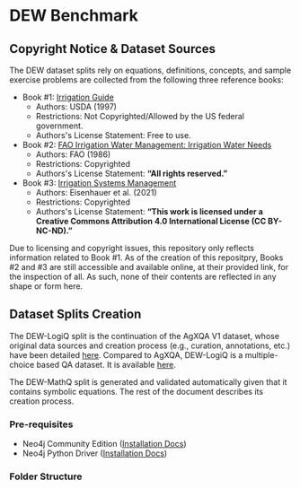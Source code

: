 # DEW Benchmark

## Copyright Notice & Dataset Sources

The DEW dataset splits rely on equations, definitions, concepts, and sample exercise problems are collected from the following three reference books:

* Book #1: [Irrigation Guide](https://irrigationtoolbox.com/NEH/Part652_NationalIrrigationGuide/cov_pre.pdf)
    * Authors: USDA (1997)
    * Restrictions: Not Copyrighted/Allowed by the US federal government.
    * Authors's License Statement: Free to use.
* Book #2: [FAO Irrigation Water Management: Irrigation Water Needs](https://www.fao.org/4/s2022e/s2022e00.htm)
    * Authors: FAO (1986)
    * Restrictions: Copyrighted  
    * Authors's License Statement: **“All rights reserved.”**
* Book #3: [Irrigation Systems Management](https://asabe.org/ism)
    * Authors: Eisenhauer et al. (2021)
    * Restrictions: Copyrighted
    * Authors's License Statement: **“This work is licensed under a Creative Commons Attribution 4.0 International License (CC BY-NC-ND).”**


Due to licensing and copyright issues, this repository only reflects information related to Book #1. As of the creation of this repositpry, Books #2 and #3 are still accessible and available online, at their provided link, for the inspection of all. As such, none of their contents are reflected in any shape or form here.


## Dataset Splits Creation

The DEW-LogiQ split is the continuation of the AgXQA V1 dataset, whose original data sources and creation process (e.g., curation, annotations, etc.)  have been detailed [here](https://huggingface.co/datasets/msu-ceco/agxqa_v1). Compared to AgXQA, DEW-LogiQ is a multiple-choice based QA dataset. It is available [here](). 

The DEW-MathQ split is generated and validated automatically given that it contains symbolic equations. The rest of the document describes its creation process.


### Pre-requisites

* Neo4j Community Edition ([Installation Docs](https://neo4j.com/docs/operations-manual/current/installation/))
* Neo4j Python Driver ([Installation Docs](https://neo4j.com/docs/python-manual/current/install/))


### Folder Structure




